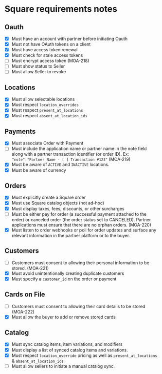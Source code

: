 # Square requirements notes

## Oauth

- [x] Must have an account with partner before initiating Oauth
- [x] Must not have OAuth tokens on a client
- [x] Must have access token renewal
- [x] Must check for stale access tokens
- [ ] Must encrypt access token (MOA-218)
- [ ] Must show status to Seller
- [ ] Must allow Seller to revoke

## Locations

- [x] Must allow selectable locations
- [x] Must respect `location_overrides`
- [x] Must respect `present_at_locations`
- [x] Must respect `absent_at_location_ids`

## Payments

- [x] Must associate Order with Payment
- [ ] Must include the application name or partner name in the note field along with a partner transaction identifier (or order ID). Ex: `"note":"Partner Name - [ ] Transaction #123"` (MOA-219)
- [x] Must be aware of `ACTIVE` and `INACTIVE` locations.
- [x] Must be aware of currency

## Orders

- [x] Must explicitly create a Square order
- [x] Must use Square catalog objects (not ad-hoc)
- [x] Must display taxes, fees, discounts, or other surcharges
- [ ] Must be either pay for order (a successful payment attached to the order) or canceled order (the order status set to CANCELED). Partner applications must ensure that there are no orphan orders. (MOA-220)
- [x] Must listen to order webhooks or poll for order updates and surface any relevant information in the partner platform or to the buyer.

## Customers

- [ ] Customers must consent to allowing their personal information to be stored. (MOA-221)
- [x] Must avoid unintentionally creating duplicate customers
- [x] Must specify a `customer_id` on the order or payment

## Cards on File

- [ ] Customers must consent to allowing their card details to be stored (MOA-222)
- [x] Must allow the buyer to add or remove stored cards

## Catalog

- [x] Must sync catalog items, item variations, and modifiers
- [x] Must display a list of synced catalog items and variations.
- [x] Must respect `location_override` pricing as well as `present_at_locations` & `absent_at_location_ids`
- [ ] Must allow sellers to initiate a manual catalog sync.
